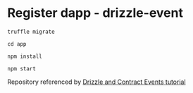 # Register dapp - drizzle-event

```shell
truffle migrate

cd app

npm install

npm start
```

Repository referenced by [Drizzle and Contract Events tutorial](http://trufflesuite.com/tutorials/drizzle-and-contract-events)